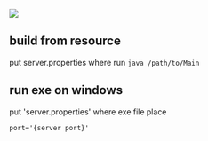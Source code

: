 ![](http://www.plantuml.com/plantuml/png/VOyz3i8m38Nd-XIPaN85LF4pC32r7C1AJ47afx9J682xKmf53K9CKPwVFxzNIa9EdNVGeZbXGqg8pyGhZ5SeA7HURQLPzoyKng68gePvVM12EsgrQHSSqHgKjF6jc-ZLY1krdH337TvKfMsy13tBiK_Fxydt9QLlyzmn_IWTymoVbYQ6nD4HzosF8H7lqT2_7ilNWXl2mnJQ7yaD2g2aO3ll7W00)

## build from resource
put server.properties where run `java /path/to/Main`
## run exe on windows
put 'server.properties' where exe file place

```properties
port='{server port}'
```
